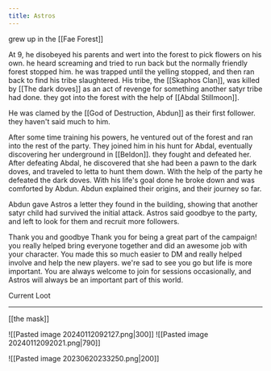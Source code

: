 ```yaml
---
title: Astros
---
```


grew up in the [[Fae Forest]]

At 9, he disobeyed his parents and wert into the forest to pick flowers on his own. he heard screaming and tried to run back but the normally friendly forest stopped him. he was trapped until the yelling stopped, and then ran back to find his tribe slaughtered. 
His tribe, the [[Skaphos Clan]], was killed by [[The dark doves]] as an act of revenge for something another satyr tribe had done. they got into the forest with the help of [[Abdal Stillmoon]].

He was clamed by the [[God of Destruction, Abdun]] as their first follower. they haven't said much to him.

After some time training his powers, he ventured out of the forest and ran into the rest of the party. They joined him in his hunt for Abdal, eventually discovering her underground in [[Beldon]]. they fought and defeated her.
After defeating Abdal, he discovered that she had been a pawn to the dark doves, and traveled to letta to hunt them down.
With the help of the party he defeated the dark doves. With his life's goal done he broke down and was comforted by Abdun. Abdun explained their origins, and their journey so far. 

Abdun gave Astros a letter they found in the building, showing that another satyr child had survived the initial attack. Astros said goodbye to the party, and left to look for them and recruit more followers.



Thank you and goodbye 
Thank you for being a great part of the campaign! you really helped bring everyone together and did an awesome job with your character. You made this so much easier to DM and really helped involve and help the new players. we're sad to see you go but life is more important. You are always welcome to join for sessions occasionally, and Astros will always be an important part of this world.


Current Loot
____________
 [[the mask]]






![[Pasted image 20240112092127.png|300]] ![[Pasted image 20240112092021.png|790]]


![[Pasted image 20230620233250.png|200]]


